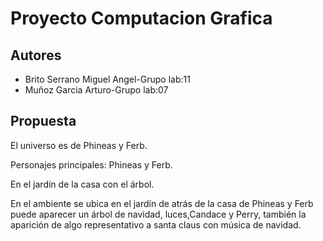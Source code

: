 # Proyecto Computacion Grafica

## Autores
* Brito Serrano Miguel Angel-Grupo lab:11
* Muñoz Garcia Arturo-Grupo lab:07

## Propuesta
El universo es de Phineas y Ferb.

Personajes principales: Phineas y Ferb.

En el jardín de la casa con el árbol.

En el ambiente se ubica en el jardín de atrás de la casa de Phineas y Ferb puede aparecer
un árbol de navidad, luces,Candace y Perry, también la aparición de algo representativo a
santa claus con música de navidad.

